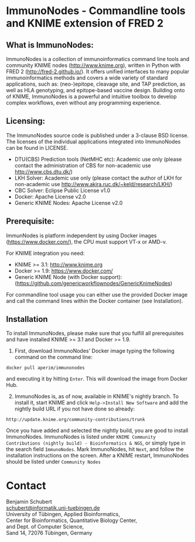 ImmunoNodes - Commandline tools and KNIME extension of FRED 2
=============================================================

What is ImmunoNodes:
--------------------

ImmunoNodes is a collection of immunoinformatics command line tools and community KNIME nodes (http://www.knime.org), written in Python with FRED 2 (http://fred-2.github.io/).
It offers unified interfaces to many popular immunoinformatics methods and covers a wide variety of standard applications, 
such as: (neo-)epitope, cleavage site, and TAP prediction, as well as HLA genotyping, and epitope-based vaccine design.
Building onto of KNIME, ImmunoNodes is a powerful and intuitive toolbox to develop complex workflows, even without any programming experience. 




Licensing:
---------

The ImmunoNodes source code is published under a 3-clause BSD license. The licenses of the individual applications 
integrated into ImmunoNodes can be found in LICENSE.

* DTU(CBS) Prediction tools (NetMHC etc): Academic use only (please contact the administration of CBS for non-academic use http://www.cbs.dtu.dk/)
* LKH Solver: Academic use only (please contact the author of LKH for non-academic use http://www.akira.ruc.dk/~keld/research/LKH/)
* CBC Solver: Eclipse Public License v1.0
* Docker: Apache License v2.0
* Generic KNIME Nodes: Apache License v2.0


Prerequisite:
------------
ImmunNodes is platform independent by using Docker images (https://www.docker.com/), the CPU must support VT-x or AMD-v.

For KNIME integration you need:
* KNIME >= 3.1: http://www.knime.org
* Docker >= 1.9: https://www.docker.com/
* Generic KNIME Node (with Docker support): (https://github.com/genericworkflownodes/GenericKnimeNodes)

For commandline tool usage you can either use the provided Docker image and call the command lines within the Docker container (see Installation). 


Installation
-------------

To install ImmunoNodes, please make sure that you fulfill all prerequisites and have installed KNIME >= 3.1 and Docker >= 1.9.

1) First, download ImmunoNodes' Docker image typing the following command on the command line:
```
docker pull aperim/immunonodes
``` 

and executing it by hitting ```Enter```. This will download the image from Docker Hub.

2) ImmunoNodes is, as of now, available in KNIME's nightly branch.
To install it, start KNIME and click ```Help->Install New Software``` and add the nightly build URL if you not have done so already:

```
http://update.knime.org/community-contributions/trunk
```

Once you have added and selected the nightly build, you are good to install ImmunoNodes. ImmunoNodes is listed under ```KNIME Community Contributions (nightly build) - Bioinformatics & NGS```, or simply type in the search field ```ImmunoNodes```.  Mark ImmunoNodes,  hit ```Next```, and follow the installation instructions on the screen.  After a KNIME restart, ImmunoNodes should be listed under ```Community Nodes```

Contact
=======
Benjamin Schubert  
schubert@informatik.uni-tuebingen.de  
University of Tübingen, Applied Bioinformatics,  
Center for Bioinformatics, Quantitative Biology Center,  
and Dept. of Computer Science,  
Sand 14, 72076 Tübingen, Germany  

